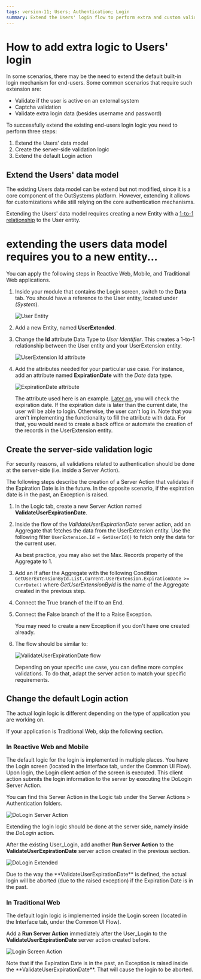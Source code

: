 ```yaml
---
tags: version-11; Users; Authentication; Login
summary: Extend the Users' login flow to perform extra and custom validations
---
```


# How to add extra logic to Users' login

In some scenarios, there may be the need to extend the default built-in login mechanism for end-users.
Some common scenarios that require such extension are:

* Validate if the user is active on an external system
* Captcha validation
* Validate extra login data (besides username and password)

To successfully extend the existing end-users login logic you need to perform three steps:

1. Extend the Users' data model
1. Create the server-side validation logic
1. Extend the default Login action

## Extend the Users' data model

The existing Users data model can be extend but not modified, since it is a core component of the OutSystems platform.
However, extending it allows for customizations while still relying on the core authentication mechanisms.

Extending the Users' data model requires creating a new Entity with a [1-to-1 relationship](https://success.outsystems.com/Documentation/11/Developing_an_Application/Use_Data/Data_Modeling/Entity_Relationships/Create_a_One-to-One_Relationship) to the User entity.

# extending the users data model requires you to a new entity...

You can apply the following steps in Reactive Web, Mobile, and Traditional Web applications.

1. Inside your module that contains the Login screen, switch to the **Data** tab.
You should have a reference to the User entity, located under _(System_).

    ![User Entity](./images/users-login-extra-data-tab-user-entity.png)

1. Add a new Entity, named **UserExtended**.

1. Change the **Id** attribute Data Type to _User Identifier_.
This creates a 1-to-1 relationship between the User entity and your UserExtension entity.

    ![UserExtension Id attribute](./images/users-login-extra-user-extension-id.png)

1. Add the attributes needed for your particular use case.
For instance, add an attribute named **ExpirationDate** with the _Date_ data type.

    ![ExpirationDate attribute](./images/users-login-extra-expiration-date.png)

    The attribute used here is an example.
    [Later on](#create-the-server-side-validation-logic), you will check the expiration date.
    If the expiration date is later than the current date, the user will be able to login.
    Otherwise, the user can't log in.
    Note that you aren't implementing the functionality to fill the attribute with data.
    For that, you would need to create a back office or automate the creation of the records in the UserExtension entity.

## Create the server-side validation logic

For security reasons, all validations related to authentication should be done at the server-side (i.e. inside a Server Action).

The following steps describe the creation of a Server Action that validates if the Expiration Date is in the future.
In the opposite scenario, if the expiration date is in the past, an Exception is raised.

1. In the Logic tab, create a new Server Action named **ValidateUserExpirationDate**.

1. Inside the flow of the _ValidateUserExpirationDate_ server action, add an Aggregate that fetches the data from the UserExtension entity.
Use the following filter `UserExtension.Id = GetUserId()` to fetch only the data for the current user.

    As best practice, you may also set the Max. Records property of the Aggregate to 1.

1. Add an If after the Aggregate with the following Condition `GetUserExtensionById.List.Current.UserExtension.ExpirationDate >= CurrDate()` where _GetUserExtensionById_ is the name of the Aggregate created in the previous step.

1. Connect the True branch of the If to an End.

1. Connect the False branch of the If to a Raise Exception.

    You may need to create a new Exception if you don't have one created already.

1. The flow should be similar to:

    ![ValidateUserExpirationDate flow](./images/users-login-extra-validateuserexpirationdate-flow.png)

    Depending on your specific use case, you can define more complex validations.
    To do that, adapt the server action to match your specific requirements.

## Change the default Login action

The actual login logic is different depending on the type of application you are working on.

If your application is Traditional Web, skip the following section.

### In Reactive Web and Mobile

The default logic for the login is implemented in multiple places.
You have the Login screen (located in the Interface tab, under the Common UI Flow).
Upon login, the Login client action of the screen is executed.
This client action submits the login information to the server by executing the DoLogin Server Action.

<div class="info" markdown="1">
You can find this Server Action in the Logic tab under the Server Actions > Authentication folders.
</div>

![DoLogin Server Action](./images/users-login-extra-dologin.png)

Extending the login logic should be done at the server side, namely inside the _DoLogin_ action.

After the existing User_Login, add another **Run Server Action** to the **ValidateUserExpirationDate** server action created in the previous section.

![DoLogin Extended](./images/users-login-extra-dologin-extended.png)

<div class="info" markdown="1">
Due to the way the **ValidateUserExpirationDate** is defined, the actual login will be aborted (due to the raised exception) if the Expiration Date is in the past.
</div>

### In Traditional Web

The default login logic is implemented inside the Login screen (located in the Interface tab, under the Common UI Flow).

Add a **Run Server Action** immediately after the User_Login to the **ValidateUserExpirationDate** server action created before.

![Login Screen Action](./images/users-login-extra-login-traditional.png)

<div class="info" markdown="1">
Note that if the Expiration Date is in the past, an Exception is raised inside the **ValidateUserExpirationDate**.
That will cause the login to be aborted.
</div>